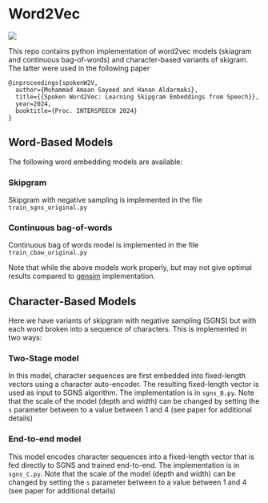 # Word2Vec

<a href='https://arxiv.org/pdf/2311.09319'><img src='https://img.shields.io/badge/paper-Paper-red'></a> 

This repo contains python implementation of word2vec models (skiagram and continuous bag-of-words) and character-based variants of skigram. The latter were used in the following paper

```
@inproceedings{spokenW2V,
  author={Mohammad Amaan Sayeed and Hanan Aldarmaki},
  title={{Spoken Word2Vec: Learning Skipgram Embeddings from Speech}},
  year=2024,
  booktitle={Proc. INTERSPEECH 2024}
}
```

## Word-Based Models

The following word embedding models are available:

### Skipgram

Skipgram with negative sampling is implemented in the file ``` train_sgns_original.py ```

### Continuous bag-of-words

Continuous bag of words model is implemented in the file ``` train_cbow_original.py ```

Note that while the above models work properly, but may not give optimal results compared to [gensim](https://pypi.org/project/gensim/) implementation. 

## Character-Based Models

Here we have variants of skipgram with negative sampling (SGNS) but with each word broken into a sequence of characters. This is implemented in two ways:

### Two-Stage model

In this model, character sequences are first embedded into fixed-length vectors using a character auto-encoder. The resulting fixed-length vector is used as input to SGNS algorithm. The implementation is in ```sgns_B.py```. Note that the scale of the model (depth and width) can be changed by setting the ```s``` parameter between to a value between 1 and 4 (see paper for additional details)

### End-to-end model

This model encodes character sequences into a fixed-length vector that is fed directly to SGNS and trained end-to-end. The implementation is in ```sgns_C.py```. Note that the scale of the model (depth and width) can be changed by setting the ```s``` parameter between to a value between 1 and 4 (see paper for additional details)
